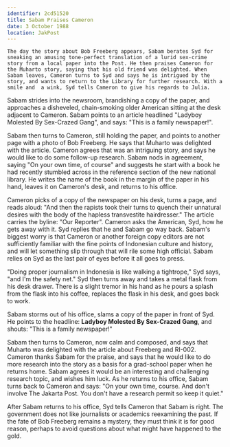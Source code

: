 ```yaml
---
identifier: 2cd51520
title: Sabam Praises Cameron
date: 3 October 1988 
location: JakPost
---
```


``` {.synopsis}
The day the story about Bob Freeberg appears, Sabam berates Syd for sneaking an amusing tone-perfect translation of a lurid sex-crime story from a local paper into the Post. He then praises Cameron for the Muharto story, saying that his old friend was delighted. When Sabam leaves, Cameron turns to Syd and says he is intrigued by the story, and wants to return to the Library for further research. With a smile and  a wink, Syd tells Cameron to give his regards to Julia. 
```

Sabam strides into the newsroom, brandishing a copy of the paper, and
approaches a disheveled, chain-smoking older American sitting at the
desk adjacent to Cameron. Sabam points to an article headlined "Ladyboy
Molested By Sex-Crazed Gang", and says: "This is a family newspaper!".

Sabam then turns to Cameron, still holding the paper, and points to
another page with a photo of Bob Freeberg. He says that Muharto was
delighted with the article. Cameron agrees that was an intriguing story,
and says he would like to do some follow-up research. Sabam nods in
agreement, saying "On your own time, of course" and suggests he start
with a book he had recently stumbled across in the reference section of
the new national library. He writes the name of the book in the margin
of the paper in his hand, leaves it on Cameron's desk, and returns to
his office.

Cameron picks of a copy of the newspaper on his desk, turns a page, and
reads aloud: "And then the rapists took their turns to quench their
unnatural desires with the body of the hapless transvestite
hairdresser." The article carries the byline: "Our Reporter". Cameron
asks the American, Syd, how he gets away with it. Syd replies that he
and Sabam go way back. Sabam's biggest worry is that Cameron or another
foreign copy editors are not sufficiently familiar with the fine points
of Indonesian culture and history, and will let something slip through
that will rile some high official. Sabam relies on Syd as the last pair
of eyes before it all goes to press.

"Doing proper journalism in Indonesia is like walking a tightrope," Syd
says, "and I'm the safety net." Syd then turns away and takes a metal
flask from his desk drawer. There is a slight tremor in his hand as he
pours a splash from the flask into his coffee, replaces the flask in his
desk, and goes back to work.

Sabam storms out of his office, slams a copy of the paper in front of
Syd. He points to the headline: **Ladyboy Molested By Sex-Crazed**
**Gang**, and shouts: "This is a family newspaper!"

Sabam then turns to Cameron, now calm and composed, and says that
Muharto was delighted with the article about Freeberg and RI-002.
Cameron thanks Sabam for the praise, and says that he would like to do
more research into the story as a basis for a grad-school paper when he
returns home. Sabam agrees it would be an interesting and challenging
research topic, and wishes him luck. As he returns to his office, Sabam
turns back to Cameron and says: "On your own time, course. And don't
involve The Jakarta Post. You don't have a research permit so keep it
quiet."

After Sabam returns to his office, Syd tells Cameron that Sabam is
right. The government does not like journalists or academics reexamining
the past. If the fate of Bob Freeberg remains a mystery, they must think
it is for good reason, perhaps to avoid questions about what might have
happened to the gold.
